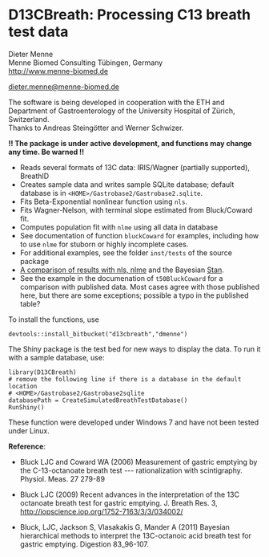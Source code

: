 D13CBreath: Processing C13 breath test data
===========================================

Dieter Menne   
Menne Biomed Consulting Tübingen, Germany    
http://www.menne-biomed.de   

dieter.menne@menne-biomed.de 

The software is being developed in cooperation with the ETH and Department of Gastroenterology of the University Hospital of Zürich, Switzerland.  
Thanks to Andreas Steingötter and Werner Schwizer.

__!! The package is under active development, and functions may change any time. Be warned !!__

* Reads several formats of 13C data: IRIS/Wagner (partially supported), BreathID
* Creates sample data and writes sample SQLite database; default database is in `<HOME>/Gastrobase2/Gastrobase2.sqlite`.
* Fits Beta-Exponential nonlinear function using `nls`.
* Fits Wagner-Nelson, with terminal slope estimated from Bluck/Coward fit.
* Computes population fit with `nlme` using all data in database
* See documentation of function `bluckCoward` for examples, including how to use
  `nlme` for stuborn or highly incomplete cases.
* For additional examples, see the folder `inst/tests` of the source package
* [A comparison of results with nls, nlme](https://bitbucket.org/dmenne/d13cbreath/downloads/BreathTestBayes.html) and the Bayesian [Stan](http://www.mc-stan.org).
* See the example in the documenation of `t50BluckCoward` for a comparison with published data. Most cases agree with those published here, but there are some exceptions; possible a typo in the published table?


To install the functions, use
```
devtools::install_bitbucket("d13cbreath","dmenne")
```

The Shiny package is the test bed for new ways to display the data. To run
it with a sample database, use:
```
library(D13CBreath)
# remove the following line if there is a database in the default location
# <HOME>/Gastrobase2/Gastrobase2sqlite
databasePath = CreateSimulatedBreathTestDatabase()
RunShiny()
```


These function were developed under Windows 7 and have not been tested under Linux.

__Reference__: 

* Bluck LJC and Coward WA (2006) Measurement of gastric emptying by the C-13-octanoate breath test --- rationalization with scintigraphy. Physiol. Meas. 27 279-89

* Bluck LJC (2009) Recent advances in the interpretation of the 13C octanoate breath test for gastric emptying. J. Breath Res. 3, http://iopscience.iop.org/1752-7163/3/3/034002/

* Bluck, LJC, Jackson S, Vlasakakis G, Mander A (2011) Bayesian hierarchical methods to interpret  the 13C-octanoic acid breath  test for gastric emptying. Digestion 83_96-107.
